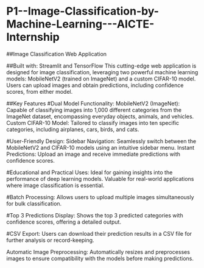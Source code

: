 # P1--Image-Classification-by-Machine-Learning---AICTE-Internship

##Image Classification Web Application

##Built with: Streamlit and TensorFlow
This cutting-edge web application is designed for image classification, leveraging two powerful machine learning models: MobileNetV2 (trained on ImageNet) and a custom CIFAR-10 model. Users can upload images and obtain predictions, including confidence scores, from either model.

##Key Features
#Dual Model Functionality:
MobileNetV2 (ImageNet): Capable of classifying images into 1,000 different categories from the ImageNet dataset, encompassing everyday objects, animals, and vehicles.
Custom CIFAR-10 Model: Tailored to classify images into ten specific categories, including airplanes, cars, birds, and cats.

#User-Friendly Design:
Sidebar Navigation: Seamlessly switch between the MobileNetV2 and CIFAR-10 models using an intuitive sidebar menu.
Instant Predictions: Upload an image and receive immediate predictions with confidence scores.

#Educational and Practical Uses:
Ideal for gaining insights into the performance of deep learning models.
Valuable for real-world applications where image classification is essential.



#Batch Processing:
Allows users to upload multiple images simultaneously for bulk classification.



#Top 3 Predictions Display:
Shows the top 3 predicted categories with confidence scores, offering a detailed output.



#CSV Export:
Users can download their prediction results in a CSV file for further analysis or record-keeping.



Automatic Image Preprocessing:
Automatically resizes and preprocesses images to ensure compatibility with the models before making predictions.
